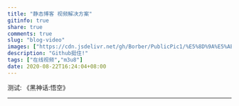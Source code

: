 ```yaml
---
title: "静态博客 视频解决方案"
gitinfo: true
share: true
comments: true
slug: "blog-video"
images: ["https://cdn.jsdelivr.net/gh/Borber/PublicPic1/%E5%8D%9A%E5%AE%A2%E5%9B%AD/wolai/wolai.png"] 
description: "Github挺住!"
tags: ["在线视频","m3u8"]
date: 2020-08-22T16:24:04+08:00
---
```


测试: 《黑神话:悟空》

---

<div id="dplayer"></div>
<script src="https://cdn.jsdelivr.net/gh/Borber/blog@master/static/JavaScript/hls.min.js"></script>
<script src="https://cdn.jsdelivr.net/gh/Borber/blog@master/static/JavaScript/DPlayer.min.js"></script>
<script src="../videosgamesci_wukong.js/"></script>




